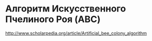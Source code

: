 # Алгоритм Искусственного Пчелиного Роя (ABC)

http://www.scholarpedia.org/article/Artificial_bee_colony_algorithm